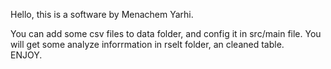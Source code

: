Hello, this is a software by Menachem Yarhi.

You can add some csv files to data folder, and config it in src/main file.
You will get some analyze inforrmation in rselt folder, an cleaned table.  
ENJOY.